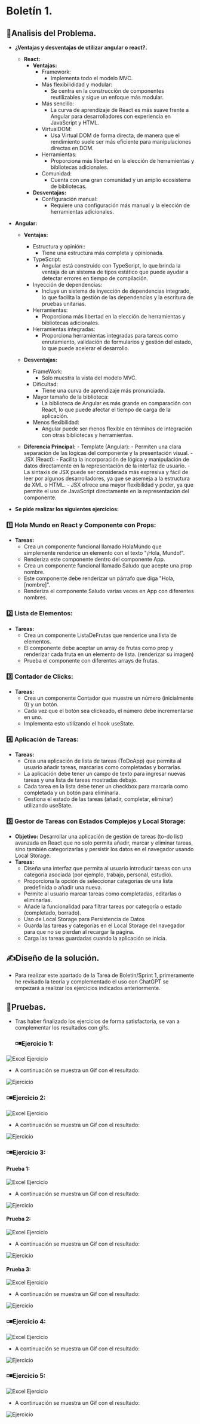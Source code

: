 # Boletín 1.
## 🔎Analisis del Problema.
- **¿Ventajas y desventajas de utilizar angular o react?.**
  - **React:**
    - **Ventajas:**
      - Framework:
        - Implementa todo el modelo MVC.
      - Más flexibilididad y modular:
        - Se centra en la construcción de componentes reutilizables y sigue un enfoque más modular.
      - Más sencillo:
        - La curva de aprendizaje de React es más suave frente a Angular para desarrolladores con experiencia en JavaScript y HTML.
      - VirtualDOM: 
        - Usa Virtual DOM de forma directa, de manera que el rendimiento suele ser más eficiente para manipulaciones directas en DOM.
      - Herramientas:
        - Proporciona más libertad en la elección de herramientas y bibliotecas adicionales. 
      -  Comunidad:
         -  Cuenta con una gran comunidad y un amplio ecosistema de bibliotecas.
    - **Desventajas:**
      - Configuración manual:
        - Requiere una configuración más manual y la elección de herramientas adicionales.
 - **Angular:**
    - **Ventajas:**
      - Estructura y opinión::
        - Tiene una estructura más completa y opinionada.
      - TypeScript:
        - Angular está construido con TypeScript, lo que brinda la ventaja de un sistema de tipos estático que puede ayudar a detectar errores en tiempo de compilación.
      - Inyección de dependencias:
        -  Incluye un sistema de inyección de dependencias integrado, lo que facilita la gestión de las dependencias y la escritura de pruebas unitarias.
      - Herramientas:
        - Proporciona más libertad en la elección de herramientas y bibliotecas adicionales. 
      -  Herramientas integradas:
         - Proporciona herramientas integradas para tareas como enrutamiento, validación de formularios y gestión del estado, lo que puede acelerar el desarrollo.
    - **Desventajas:**
      - FrameWork: 
        - Solo muestra la vista del modelo MVC.
      - Dificultad:
        - Tiene una curva de aprendizaje más pronunciada.
      - Mayor tamaño de la biblioteca:
        - La biblioteca de Angular es más grande en comparación con React, lo que puede afectar el tiempo de carga de la aplicación.
      - Menos flexibilidad:
        - Angular puede ser menos flexible en términos de integración con otras bibliotecas y herramientas.

    - **Diferencia Principal:**
          - Template (Angular):
            - Permiten una clara separación de las lógicas del componente y la presentación visual. 
          - JSX (React):
            - Facilita la incorporación de lógica y manipulación de datos directamente en la representación de la interfaz de usuario.
            -  La sintaxis de JSX puede ser considerada más expresiva y fácil de leer por algunos desarrolladores, ya que se asemeja a la estructura de XML o HTML.
            -  JSX ofrece una mayor flexibilidad y poder, ya que permite el uso de JavaScript directamente en la representación del componente.


- **Se pide realizar los siguientes ejercicios:**
 ###  1️⃣ Hola Mundo en React y Componente con Props:
- **Tareas:**
  - Crea un componente funcional llamado HolaMundo que simplemente renderice un elemento con el texto "¡Hola, Mundo!".
  - Renderiza este componente dentro del componente App.
  - Crea un componente funcional llamado Saludo que acepte una prop nombre.
  - Este componente debe renderizar un párrafo que diga "Hola, [nombre]".
  - Renderiza el componente Saludo varias veces en App con diferentes nombres.


 ###  2️⃣ Lista de Elementos:
- **Tareas:**
  - Crea un componente ListaDeFrutas que renderice una lista de elementos.
  - El componente debe aceptar un array de frutas como prop y renderizar cada fruta en un elemento de lista. (renderizar su imagen)
  - Prueba el componente con diferentes arrays de frutas.


 ### 3️⃣ Contador de Clicks:
- **Tareas:**
  - Crea un componente Contador que muestre un número (inicialmente 0) y un botón.
  - Cada vez que el botón sea clickeado, el número debe incrementarse en uno.
  - Implementa esto utilizando el hook useState.


 ###  4️⃣ Aplicación de Tareas:
- **Tareas:**
  - Crea una aplicación de lista de tareas (ToDoApp) que permita al usuario añadir tareas, marcarlas como completadas y borrarlas.
  - La aplicación debe tener un campo de texto para ingresar nuevas tareas y una lista de tareas mostradas debajo.
  - Cada tarea en la lista debe tener un checkbox para marcarla como completada y un botón para eliminarla.
  - Gestiona el estado de las tareas (añadir, completar, eliminar) utilizando useState.


 ###  5️⃣ Gestor de Tareas con Estados Complejos y Local Storage:
- **Objetivo:** Desarrollar una aplicación de gestión de tareas (to-do list) avanzada en React que no solo permita añadir, marcar y eliminar tareas, sino también categorizarlas y persistir los datos en el navegador usando Local Storage.
- **Tareas:**
  - Diseña una interfaz que permita al usuario introducir tareas con una categoría asociada (por ejemplo, trabajo, personal, estudio).
  - Proporciona la opción de seleccionar categorías de una lista predefinida o añadir una nueva.
  - Permite al usuario marcar tareas como completadas, editarlas o eliminarlas.
  - Añade la funcionalidad para filtrar tareas por categoría o estado (completado, borrado).
  - Uso de Local Storage para Persistencia de Datos
  - Guarda las tareas y categorías en el Local Storage del navegador para que no se pierdan al recargar la página.
  - Carga las tareas guardadas cuando la aplicación se inicia.



## ✍Diseño de la solución.
- Para realizar este apartado de la Tarea de Boletín/Sprint 1, primeramente he revisado la teoría y complementado el uso con ChatGPT se empezará a realizar los ejercicios indicados anteriormente.
## 🧾Pruebas.
- Tras haber finalizado los ejercicios de forma satisfactoria, se van a complementar los resultados con gifs.
  ### ◽◾Ejercicio 1:
![Excel Ejercicio](https://github.com/JoseAntonioSegura/Imagenes/blob/db86f06fd67746d7401eab5ebd409dcb431dbb44/T2-Sprint1-1.PNG)
  -  A continuación se muestra un Gif con el resultado:

![Ejercicio](https://github.com/JoseAntonioSegura/Imagenes/blob/db86f06fd67746d7401eab5ebd409dcb431dbb44/Videos/T2-SPRINT1-1.gif)
  ### ◽◾Ejercicio 2:
![Excel Ejercicio](https://github.com/JoseAntonioSegura/Imagenes/blob/db86f06fd67746d7401eab5ebd409dcb431dbb44/T2-Sprint1-2.PNG)
  -  A continuación se muestra un Gif con el resultado:

![Ejercicio](https://github.com/JoseAntonioSegura/Imagenes/blob/db86f06fd67746d7401eab5ebd409dcb431dbb44/Videos/T2-SPRINT1-2.gif)

  ### ◽◾Ejercicio 3:
  #### Prueba 1:
![Excel Ejercicio](https://github.com/JoseAntonioSegura/Imagenes/blob/db86f06fd67746d7401eab5ebd409dcb431dbb44/T2-Sprint1-3.PNG)
  -  A continuación se muestra un Gif con el resultado:

![Ejercicio](https://github.com/JoseAntonioSegura/Imagenes/blob/db86f06fd67746d7401eab5ebd409dcb431dbb44/Videos/T2-SPRINT1-3.1.gif)

  #### Prueba 2:
![Excel Ejercicio](https://github.com/JoseAntonioSegura/Imagenes/blob/db86f06fd67746d7401eab5ebd409dcb431dbb44/T2-Sprint1-3-2.PNG)
  -  A continuación se muestra un Gif con el resultado:

![Ejercicio](https://github.com/JoseAntonioSegura/Imagenes/blob/db86f06fd67746d7401eab5ebd409dcb431dbb44/Videos/T2-SPRINT1-3.2.gif)

  #### Prueba 3:
![Excel Ejercicio](https://github.com/JoseAntonioSegura/Imagenes/blob/db86f06fd67746d7401eab5ebd409dcb431dbb44/T2-Sprint1-3-3.PNG)
  -  A continuación se muestra un Gif con el resultado:

![Ejercicio](https://github.com/JoseAntonioSegura/Imagenes/blob/db86f06fd67746d7401eab5ebd409dcb431dbb44/Videos/T2-SPRINT1-3.3.gif)
  ### ◽◾Ejercicio 4:
![Excel Ejercicio](https://github.com/JoseAntonioSegura/Imagenes/blob/db86f06fd67746d7401eab5ebd409dcb431dbb44/T2-Sprint1-4.PNG)
  -  A continuación se muestra un Gif con el resultado:

![Ejercicio](https://github.com/JoseAntonioSegura/Imagenes/blob/db86f06fd67746d7401eab5ebd409dcb431dbb44/Videos/T2-SPRINT1-4.gif)

  ### ◽◾Ejercicio 5:
  ![Excel Ejercicio](https://github.com/JoseAntonioSegura/Imagenes/blob/0f96a303467952bc5a773a9aa0ef12ea544b7ee2/Sprint5%20Ejercicio5.PNG)
  -  A continuación se muestra un Gif con el resultado:

![Ejercicio](https://github.com/JoseAntonioSegura/Imagenes/blob/0f96a303467952bc5a773a9aa0ef12ea544b7ee2/Videos/Sprint5%20Ejercicio5.gif)